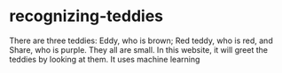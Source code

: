 # recognizing-teddies
There are three teddies: Eddy, who is brown; Red teddy, who is red, and Share, who is purple. They all are small. In this website, it will greet the teddies by looking at them. It uses machine learning 
